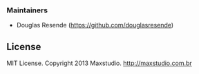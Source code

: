 ### Maintainers

* Douglas Resende (https://github.com/douglasresende)

## License

MIT License. Copyright 2013 Maxstudio. http://maxstudio.com.br